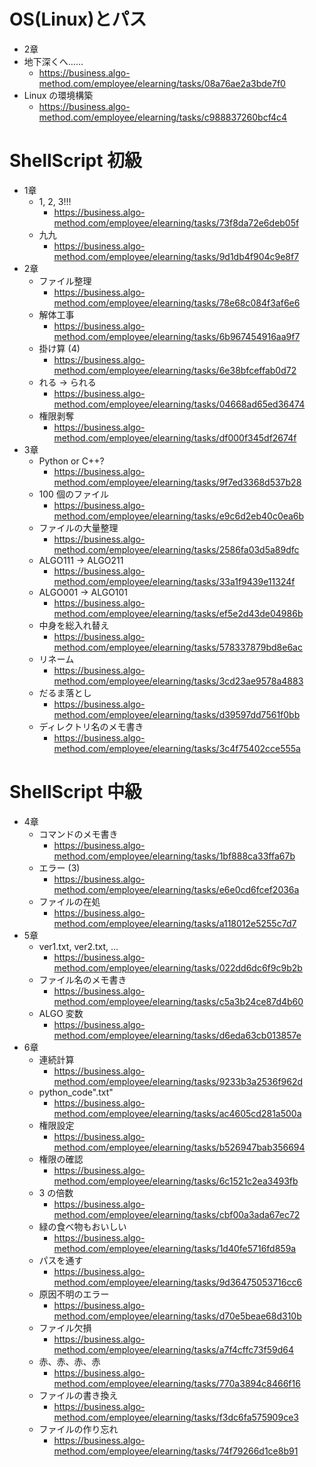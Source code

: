 # OS(Linux)とパス
- 2章
- 地下深くへ……
  - https://business.algo-method.com/employee/elearning/tasks/08a76ae2a3bde7f0
- Linux の環境構築
  - https://business.algo-method.com/employee/elearning/tasks/c988837260bcf4c4

# ShellScript 初級
- 1章
  - 1, 2, 3!!!
    - https://business.algo-method.com/employee/elearning/tasks/73f8da72e6deb05f
  - 九九
    - https://business.algo-method.com/employee/elearning/tasks/9d1db4f904c9e8f7
- 2章
  - ファイル整理
    - https://business.algo-method.com/employee/elearning/tasks/78e68c084f3af6e6
  - 解体工事
    - https://business.algo-method.com/employee/elearning/tasks/6b967454916aa9f7
  - 掛け算 (4)
    - https://business.algo-method.com/employee/elearning/tasks/6e38bfceffab0d72
  - れる -> られる
    - https://business.algo-method.com/employee/elearning/tasks/04668ad65ed36474
  - 権限剥奪
    - https://business.algo-method.com/employee/elearning/tasks/df000f345df2674f
- 3章
  - Python or C++?
    - https://business.algo-method.com/employee/elearning/tasks/9f7ed3368d537b28 
  - 100 個のファイル
    - https://business.algo-method.com/employee/elearning/tasks/e9c6d2eb40c0ea6b
  - ファイルの大量整理
    - https://business.algo-method.com/employee/elearning/tasks/2586fa03d5a89dfc
  - ALGO111 -> ALGO211
    - https://business.algo-method.com/employee/elearning/tasks/33a1f9439e11324f
  - ALGO001 -> ALGO101
    - https://business.algo-method.com/employee/elearning/tasks/ef5e2d43de04986b
  - 中身を総入れ替え
    - https://business.algo-method.com/employee/elearning/tasks/578337879bd8e6ac
  - リネーム
    - https://business.algo-method.com/employee/elearning/tasks/3cd23ae9578a4883
  - だるま落とし
    - https://business.algo-method.com/employee/elearning/tasks/d39597dd7561f0bb
  - ディレクトリ名のメモ書き
    - https://business.algo-method.com/employee/elearning/tasks/3c4f75402cce555a

# ShellScript 中級
- 4章
  - コマンドのメモ書き
    - https://business.algo-method.com/employee/elearning/tasks/1bf888ca33ffa67b
  - エラー (3)
    - https://business.algo-method.com/employee/elearning/tasks/e6e0cd6fcef2036a
  - ファイルの在処
    - https://business.algo-method.com/employee/elearning/tasks/a118012e5255c7d7
- 5章
  - ver1.txt, ver2.txt, ...
    - https://business.algo-method.com/employee/elearning/tasks/022dd6dc6f9c9b2b
  - ファイル名のメモ書き
    - https://business.algo-method.com/employee/elearning/tasks/c5a3b24ce87d4b60
  - ALGO 変数
    - https://business.algo-method.com/employee/elearning/tasks/d6eda63cb013857e
- 6章
  - 連続計算
    - https://business.algo-method.com/employee/elearning/tasks/9233b3a2536f962d
  - python_code".txt"
    - https://business.algo-method.com/employee/elearning/tasks/ac4605cd281a500a
  - 権限設定
    - https://business.algo-method.com/employee/elearning/tasks/b526947bab356694
  - 権限の確認
    - https://business.algo-method.com/employee/elearning/tasks/6c1521c2ea3493fb
  - 3 の倍数
    - https://business.algo-method.com/employee/elearning/tasks/cbf00a3ada67ec72
  - 緑の食べ物もおいしい
    - https://business.algo-method.com/employee/elearning/tasks/1d40fe5716fd859a
  - パスを通す
    - https://business.algo-method.com/employee/elearning/tasks/9d36475053716cc6
  - 原因不明のエラー
    - https://business.algo-method.com/employee/elearning/tasks/d70e5beae68d310b
  - ファイル欠損
    - https://business.algo-method.com/employee/elearning/tasks/a7f4cffc73f59d64
  - 赤、赤、赤、赤
    - https://business.algo-method.com/employee/elearning/tasks/770a3894c8466f16
  - ファイルの書き換え
    - https://business.algo-method.com/employee/elearning/tasks/f3dc6fa575909ce3
  - ファイルの作り忘れ
    - https://business.algo-method.com/employee/elearning/tasks/74f79266d1ce8b91